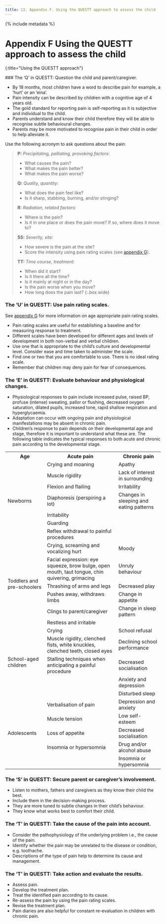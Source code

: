 ```yaml
---
title: 13. Appendix F. Using the QUESTT approach to assess the child
---
```


{% include metadata %}

# **Appendix F** Using the QUESTT approach to assess the child
{:title="Using the QUESTT approach"}

<div class="wide" markdown="1">
### The ‘Q’ in QUESTT: Question the child and parent/caregiver.

- By 18 months, most children have a word to describe pain for example, a ‘hurt’ or an ‘eina’.
- Pain intensity can be described by children with a cognitive age of 4 years old.
- The gold standard for reporting pain is self-reporting as it is subjective and individual to the child.
- Parents understand and know their child therefore they will be able to recognise subtle behavioural changes.
- Parents may be more motivated to recognise pain in their child in order to help alleviate it.

Use the following acronym to ask questions about the pain:
</div>

> **P:** *Precipitating, palliating, provoking factors*:
> - What causes the pain?
> - What makes the pain better?
> - What makes the pain worse?
> 
> **Q:** *Quality, quantity:*
> - What does the pain feel like?
> - Is it sharp, stabbing, burning, and/or stinging?
> 
> **R:** *Radiation, related factors:*
> - Where is the pain?
> - Is it in one place or does the pain move? If so, where does it move to?
> 
> **SS:** *Severity, site:*
> - How severe is the pain at the site?
> - Score the intensity using pain rating scales (see [appendix G](#appendix-g-age-appropriate-pain-rating-scales)).
> 
> **TT:** *Time course, treatment:*
> - When did it start?
> - Is it there all the time?
> - Is it mainly at night or in the day?
> - Is the pain worse when you move?
> - How long does the pain last?
{:.box.wide}

### The ‘U’ in QUESTT: Use pain rating scales.

See [appendix G](#appendix-g-age-appropriate-pain-rating-scales) for more information on age appropriate pain rating scales.

- Pain rating scales are useful for establishing a baseline and for measuring response to treatment.
- Different scales have been developed for different ages and levels of development in both non-verbal and verbal children.
- Use one that is appropriate to the child’s culture and developmental level. Consider ease and time taken to administer the scale.
- Find one or two that you are comfortable to use. There is no ideal rating scale.
- Remember that children may deny pain for fear of consequences.

### The ‘E’ in QUESTT: Evaluate behaviour and physiological changes.

- Physiological responses to pain include increased pulse, raised BP, profuse (intense) sweating, pallor or flushing, decreased oxygen saturation, dilated pupils, increased tone, rapid shallow respiration and hyperglycaemia.
- Adaptation can occur with ongoing pain and physiological manifestations may be absent in chronic pain.
- Children’s response to pain depends on their developmental age and stage, therefore it is important to understand what these are. The following table indicates the typical responses to both acute and chronic pain according to the developmental stage.

<table class="wide">
  <tr>
    <th>Age</th>
    <th>Acute pain</th>
    <th>Chronic pain</th>
  </tr>
  <tr>
    <td class="table-subhead" rowspan="7">Newborns</td>
    <td>Crying and moaning</td>
    <td>Apathy</td>
  </tr>
  <tr>
    <td>Muscle rigidity</td>
    <td>Lack of interest in surrounding</td>
  </tr>
  <tr>
    <td>Flexion and flailing</td>
    <td>Irritability</td>
  </tr>
  <tr>
    <td>Diaphoresis (perspiring a lot)</td>
    <td>Changes in sleeping and eating patterns</td>
  </tr>
  <tr>
    <td>Irritability</td>
    <td rowspan="3"></td>
  </tr>
  <tr>
    <td>Guarding</td>
  </tr>
  <tr>
    <td>Reflex withdrawal to painful procedures</td>
  </tr>
  <tr>
    <td class="table-subhead" rowspan="6">Toddlers and pre-schoolers</td>
    <td>Crying, screaming and vocalizing hurt</td>
    <td>Moody</td>
  </tr>
  <tr>
    <td>Facial expression: eye squeeze, brow bulge, open mouth, taut tongue, chin quivering, grimacing</td>
    <td>Unruly behaviour</td>
  </tr>
  <tr>
    <td>Thrashing of arms and legs</td>
    <td>Decreased play</td>
  </tr>
  <tr>
    <td>Pushes away, withdraws limbs</td>
    <td>Change in appetite</td>
  </tr>
  <tr>
    <td>Clings to parent/caregiver</td>
    <td>Change in sleep pattern</td>
  </tr>
  <tr>
    <td>Restless and irritable</td>
    <td></td>
  </tr>
  <tr>
    <td class="table-subhead" rowspan="5">School-aged children</td>
    <td>Crying</td>
    <td>School refusal</td>
  </tr>
  <tr>
    <td>Muscle rigidity, clenched fists, white knuckles, clenched teeth, closed eyes</td>
    <td>Declining school performance</td>
  </tr>
  <tr>
    <td>Stalling techniques when anticipating a painful procedure</td>
    <td>Decreased socialisation</td>
  </tr>
  <tr>
    <td rowspan="2"></td>
    <td>Anxiety and depression</td>
  </tr>
  <tr>
    <td>Disturbed sleep</td>
  </tr>
  <tr>
    <td class="table-subhead" rowspan="5">Adolescents</td>
    <td>Verbalisation of pain</td>
    <td>Depression and anxiety</td>
  </tr>
  <tr>
    <td>Muscle tension</td>
    <td>Low self-esteem</td>
  </tr>
  <tr>
    <td>Loss of appetite</td>
    <td>Decreased socialisation</td>
  </tr>
  <tr>
    <td>Insomnia or hypersomnia</td>
    <td>Drug and/or alcohol abuse</td>
  </tr>
  <tr>
    <td></td>
    <td>Insomnia or hypersomnia</td>
  </tr>
</table>

### The ‘S’ in QUESTT: Secure parent or caregiver’s involvement.

- Listen to mothers, fathers and caregivers as they know their child the best.
- Include them in the decision-making process.
- They are more tuned to subtle changes in their child’s behaviour.
- They know what works best to comfort their child.

### The ‘T’ in QUESTT: Take the cause of the pain into account.

- Consider the pathophysiology of the underlying problem i.e., the cause of the pain.
- Identify whether the pain may be unrelated to the disease or condition, e.g. toothache.
- Descriptions of the type of pain help to determine its cause and management.

### The ‘T’ in QUESTT: Take action and evaluate the results.

- Assess pain.
- Develop the treatment plan.
- Treat the identified pain according to its cause.
- Re-assess the pain by using the pain rating scales.
- Revise the treatment plan.
- Pain diaries are also helpful for constant re-evaluation in children with chronic pain.